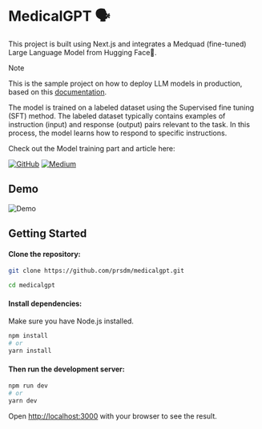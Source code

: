 # MedicalGPT 🗣️

This project is built using Next.js and integrates a Medquad (fine-tuned) Large Language Model from Hugging Face🤗. 
> [!NOTE]  
> This is the sample project on how to deploy LLM models in production, based on this [documentation](https://sdk.vercel.ai/providers/legacy-providers/hugging-face). 

The model is trained on a labeled dataset using the Supervised fine tuning (SFT) method. The labeled dataset typically contains examples of instruction (input) and response (output) pairs relevant to the task. In this process, the model learns how to respond to specific instructions.

Check out the Model training part and article here:

[![GitHub](https://img.shields.io/badge/Github-code-blue?style=flat&logo=github&logoColor=white&color=red)](https://github.com/prsdm/fine-tuning-llms/blob/main/Fine-tuning-phi-2-model.ipynb) [![Medium](https://img.shields.io/badge/Medium-view_article-green?style=flat&logo=medium&logoColor=white&color=green)](https://medium.com/@prasadmahamulkar/fine-tuning-phi-2-a-step-by-step-guide-e672e7f1d009)

## Demo
![Demo](<public/image.gif>) 

## Getting Started

#### Clone the repository:
```bash
git clone https://github.com/prsdm/medicalgpt.git
```
```bash
cd medicalgpt
```
#### Install dependencies:
Make sure you have Node.js installed.
```bash
npm install
# or
yarn install
```
#### Then run the development server:

```bash
npm run dev
# or
yarn dev
```

Open [http://localhost:3000](http://localhost:3000) with your browser to see the result.


